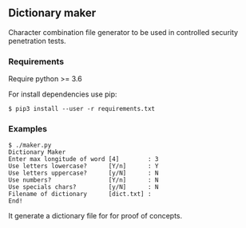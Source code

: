 ## Dictionary maker

Character combination file generator to be used in controlled security penetration tests.


### Requirements

Require python >= 3.6

For install dependencies use pip:

    $ pip3 install --user -r requirements.txt


### Examples

```
$ ./maker.py 
Dictionary Maker
Enter max longitude of word [4]        : 3
Use letters lowercase?      [Y/n]      : Y
Use letters uppercase?      [y/N]      : N
Use numbers?                [Y/n]      : N
Use specials chars?         [y/N]      : N
Filename of dictionary      [dict.txt] : 
End!
```

It generate a dictionary file for for proof of concepts.